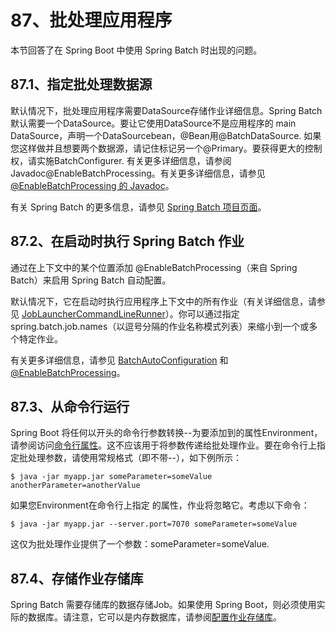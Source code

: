 # 87、批处理应用程序

本节回答了在 Spring Boot 中使用 Spring Batch 时出现的问题。

## 87.1、指定批处理数据源

默认情况下，批处理应用程序需要DataSource存储作业详细信息。Spring Batch 默认需要一个DataSource。要让它使用DataSource不是应用程序的 main DataSource，声明一个DataSourcebean，@Bean用@BatchDataSource. 如果您这样做并且想要两个数据源，请记住标记另一个@Primary。要获得更大的控制权，请实施BatchConfigurer. 有关更多详细信息，请参阅Javadoc@EnableBatchProcessing。有关更多详细信息，请参见 [@EnableBatchProcessing 的 Javadoc](https://docs.spring.io/spring-batch/docs/4.2.7.RELEASE/api/org/springframework/batch/core/configuration/annotation/EnableBatchProcessing.html)。

有关 Spring Batch 的更多信息，请参见 [Spring Batch 项目页面](https://spring.io/projects/spring-batch)。

## 87.2、在启动时执行 Spring Batch 作业

通过在上下文中的某个位置添加 @EnableBatchProcessing（来自 Spring Batch）来启用 Spring Batch 自动配置。

默认情况下，它在启动时执行应用程序上下文中的所有作业（有关详细信息，请参见 [JobLauncherCommandLineRunner](https://github.com/spring-projects/spring-boot/tree/v2.3.12.RELEASE/spring-boot-project/spring-boot-autoconfigure/src/main/java/org/springframework/boot/autoconfigure/batch/JobLauncherApplicationRunner.java)）。你可以通过指定 spring.batch.job.names（以逗号分隔的作业名称模式列表）来缩小到一个或多个特定作业。

有关更多详细信息，请参见 [BatchAutoConfiguration](https://github.com/spring-projects/spring-boot/blob/v2.3.12.RELEASE/spring-boot-project/spring-boot-autoconfigure/src/main/java/org/springframework/boot/autoconfigure/batch/BatchAutoConfiguration.java) 和 [@EnableBatchProcessing](https://docs.spring.io/spring-batch/docs/4.2.7.RELEASE/api/org/springframework/batch/core/configuration/annotation/EnableBatchProcessing.html)。

## 87.3、从命令行运行

Spring Boot 将任何以开头的命令行参数转换--为要添加到的属性Environment，请参阅访问[命令行属性](https://docs.spring.io/spring-boot/docs/2.3.12.RELEASE/reference/html/spring-boot-features.html#boot-features-external-config-command-line-args)。这不应该用于将参数传递给批处理作业。要在命令行上指定批处理参数，请使用常规格式（即不带--），如下例所示：

	$ java -jar myapp.jar someParameter=someValue anotherParameter=anotherValue

如果您Environment在命令行上指定 的属性，作业将忽略它。考虑以下命令：
	
	$ java -jar myapp.jar --server.port=7070 someParameter=someValue

这仅为批处理作业提供了一个参数：someParameter=someValue.

## 87.4、存储作业存储库
Spring Batch 需要存储库的数据存储Job。如果使用 Spring Boot，则必须使用实际的数据库。请注意，它可以是内存数据库，请参阅[配置作业存储库](https://docs.spring.io/spring-batch/docs/4.2.7.RELEASE/reference/html/job.html#configuringJobRepository)。
